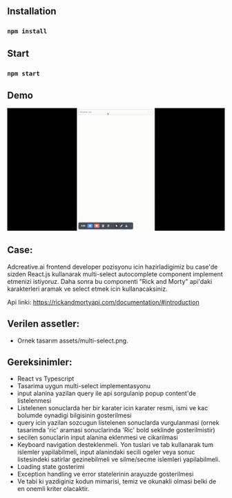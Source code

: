 ## Installation
### `npm install`

## Start
### `npm start`

## Demo
![screen-gif](./public/demo.gif)
## Case:
Adcreative.ai frontend developer pozisyonu icin hazirladigimiz bu case'de sizden React.js kullanarak multi-select autocomplete component implement etmenizi istiyoruz.
Daha sonra bu componenti "Rick and Morty" api'daki karakterleri aramak ve select etmek icin kullanacaksiniz.

Api linki: https://rickandmortyapi.com/documentation/#introduction

## Verilen assetler:
* Ornek tasarım assets/multi-select.png.

## Gereksinimler:
* React vs Typescript
* Tasarima uygun multi-select implementasyonu
* input alanina yazilan query ile api sorgulanip popup content'de listelenmesi
* Listelenen sonuclarda her bir karater icin karater resmi, ismi ve kac bolumde oynadigi bilgisinin gosterilmesi
* query icin yazilan sozcugun listelenen sonuclarda vurgulanmasi (ornek tasarimda 'ric' aramasi sonuclarinda 'Ric' bold seklinde gosterilmistir)
* secilen sonuclarin input alanina eklenmesi ve cikarilmasi
* Keyboard navigation desteklenmeli. Yon tuslari ve tab kullanarak tum islemler yapilabilmeli, input alanindaki secili ogeler veya sonuc listesindeki satirlar gezinebilmeli ve silme/secme islemleri yapilabilmeli.
* Loading state gosterimi
* Exception handling ve error statelerinin arayuzde gosterilmesi
* Ve tabi ki yazdiginiz kodun mimarisi, temiz ve okunakli olmasi belki de en onemli kriter olacaktir.

